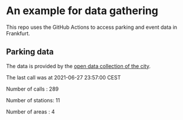 # An example for data gathering

This repo uses the GitHub Actions to access parking and event data in Frankfurt.

## Parking data
The data is provided by the [open data collection of the city](https://www.offenedaten.frankfurt.de/).

The last call was at 2021-06-27 23:57:00 CEST

Number of calls   : 289

Number of stations:  11

Number of areas   :   4

